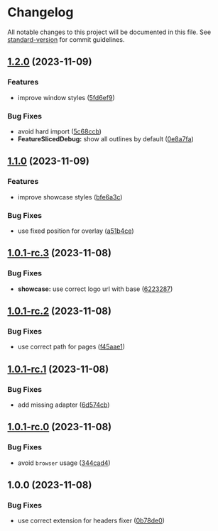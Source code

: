 # Changelog

All notable changes to this project will be documented in this file. See [standard-version](https://github.com/conventional-changelog/standard-version) for commit guidelines.

## [1.2.0](https://github.com/mishamyrt/feature-sliced-svelte/compare/v1.1.0...v1.2.0) (2023-11-09)

### Features

* improve window styles ([5fd6ef9](https://github.com/mishamyrt/feature-sliced-svelte/commit/5fd6ef917049883ffec0d67c46e530444bc8ab78))


### Bug Fixes

* avoid hard import ([5c68ccb](https://github.com/mishamyrt/feature-sliced-svelte/commit/5c68ccb0fe3c51cd0f0cb0ed65a1e321cb94df09))
* **FeatureSlicedDebug:** show all outlines by default ([0e8a7fa](https://github.com/mishamyrt/feature-sliced-svelte/commit/0e8a7fac5fc38eec97861ea1f8a87aa8ed3a0279))

## [1.1.0](https://github.com/mishamyrt/feature-sliced-svelte/compare/v1.0.1-rc.3...v1.1.0) (2023-11-09)

### Features

* improve showcase styles ([bfe6a3c](https://github.com/mishamyrt/feature-sliced-svelte/commit/bfe6a3c6573e1f18545d3c8cdc259a9971662b69))


### Bug Fixes

* use fixed position for overlay ([a51b4ce](https://github.com/mishamyrt/feature-sliced-svelte/commit/a51b4ce10c5c25b9ab9a8d92fb9ee2048f47ac45))

## [1.0.1-rc.3](https://github.com/mishamyrt/feature-sliced-svelte/compare/v1.0.1-rc.2...v1.0.1-rc.3) (2023-11-08)

### Bug Fixes

* **showcase:** use correct logo url with base ([6223287](https://github.com/mishamyrt/feature-sliced-svelte/commit/6223287aaace98f3d1800c5c635fc931d27c72f4))

## [1.0.1-rc.2](https://github.com/mishamyrt/feature-sliced-svelte/compare/v1.0.1-rc.1...v1.0.1-rc.2) (2023-11-08)

### Bug Fixes

* use correct path for pages ([f45aae1](https://github.com/mishamyrt/feature-sliced-svelte/commit/f45aae1c076b9ecb05ccb7757ec60e5365e6f438))

## [1.0.1-rc.1](https://github.com/mishamyrt/feature-sliced-svelte/compare/v1.0.1-rc.0...v1.0.1-rc.1) (2023-11-08)

### Bug Fixes

* add missing adapter ([6d574cb](https://github.com/mishamyrt/feature-sliced-svelte/commit/6d574cb9b60336afc3aacf691b63882825c736ae))

## [1.0.1-rc.0](https://github.com/mishamyrt/feature-sliced-svelte/compare/v1.0.0...v1.0.1-rc.0) (2023-11-08)

### Bug Fixes

* avoid `browser` usage ([344cad4](https://github.com/mishamyrt/feature-sliced-svelte/commit/344cad42d274621be750cc0e3317f5aa32eabda8))

## 1.0.0 (2023-11-08)

### Bug Fixes

* use correct extension for headers fixer ([0b78de0](https://github.com/mishamyrt/feature-sliced-svelte/commit/0b78de07ac1848e596e83b34b6765ea4f0afcd80))

